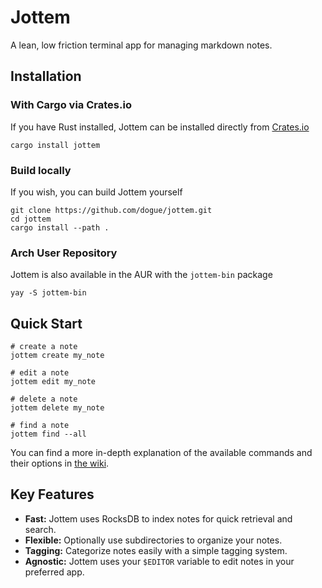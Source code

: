 # Jottem

A lean, low friction terminal app for managing markdown notes.

## Installation

### With Cargo via Crates.io

If you have Rust installed, Jottem can be installed directly from [Crates.io](https://crates.io/crates/jottem)

```
cargo install jottem
```

### Build locally

If you wish, you can build Jottem yourself

```
git clone https://github.com/dogue/jottem.git
cd jottem
cargo install --path .
```

### Arch User Repository

Jottem is also available in the AUR with the `jottem-bin` package

```
yay -S jottem-bin
```

## Quick Start

```
# create a note
jottem create my_note

# edit a note
jottem edit my_note

# delete a note
jottem delete my_note

# find a note
jottem find --all
```

You can find a more in-depth explanation of the available commands and their options in [the wiki](https://github.com/dogue/jottem/wiki).

## Key Features

- **Fast:** Jottem uses RocksDB to index notes for quick retrieval and search.
- **Flexible:** Optionally use subdirectories to organize your notes.
- **Tagging:** Categorize notes easily with a simple tagging system.
- **Agnostic:** Jottem uses your `$EDITOR` variable to edit notes in your preferred app.
